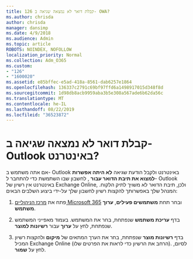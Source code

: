 ```yaml
---
title: 126 קבלת דואר לא נמצאה שגיאה ב- OWA?
ms.author: chrisda
author: chrisda
manager: dansimp
ms.date: 4/9/2018
ms.audience: Admin
ms.topic: article
ROBOTS: NOINDEX, NOFOLLOW
localization_priority: Normal
ms.collection: Adm_O365
ms.custom:
- "126"
- "1600020"
ms.assetid: e85bffec-e5ad-418a-8561-dab6257e1864
ms.openlocfilehash: 136337c2791c69bf97ffd6a1498917015d348f8d
ms.sourcegitcommit: 1d98db8acb9959aba3b5e308a567ade6b62da56c
ms.translationtype: MT
ms.contentlocale: he-IL
ms.lasthandoff: 08/22/2019
ms.locfileid: "36523872"
---
```

# <a name="getting-a-mailbox-not-found-error-in-outlook-on-the-web"></a>קבלת דואר לא נמצאה שגיאה ב- Outlook באינטרנט?

אם אתה משתמש ב- Outlook באינטרנט ולקבל הודעת שגיאה **לא היתה אפשרות למצוא את תיבת הדואר עבור** , לחשבון שבו השתמשת כדי להתחבר ל- Outlook באינטרנט אין רשיון של Exchange Online, ולכן, תיבת הדואר לא משויך לתיק הלקוח. המנהל שלך באפשרותך להקצות רשיון לחשבון שלך על-ידי ביצוע השלבים הבאים:

1. פתח את [מרכז הניהוליים Microsoft 365](https://portal.office.com/adminportal/home#/homepage) ובחר תחת **משתמשים פעילים**, **ערוך משתמש**.

2. בדף **עריכת משתמש** שנפתחת, בחר את המשתמש. בעמוד מאפייני המשתמש שנפתחת, לחץ על **ערוך** עבור **רשיונות למוצר**.

3. בדף **רשיונות מוצר** שנפתחת, בחר את הערך המתאים של **מיקום** ולהקצות רשיון המכיל Exchange Online (הרחב את הרשיון כדי לראות את הפרטים שלו). לסיום, לחץ על **שמור**.
